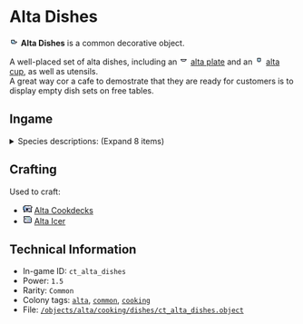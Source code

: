 # Alta Dishes

<img src="https://raw.githubusercontent.com/Ceterai/Enternia/main/objects/alta/cooking/dishes/icon.png" alt="Alta Dishes icon" loading="lazy" height=16px width="auto" /> **Alta Dishes** is a common decorative object.

A well-placed set of alta dishes, including an <img src="https://raw.githubusercontent.com/Ceterai/Enternia/main/objects/alta/cooking/plate/icon.png" alt="Alta Plate icon" loading="lazy" height=16px width="auto" /> [alta plate](https://ceterai.github.io/MyEnternia/Wiki/AltaPlate) and an <img src="https://raw.githubusercontent.com/Ceterai/Enternia/main/objects/alta/cooking/cup/icon.png" alt="Alta Cup icon" loading="lazy" height=16px width="auto" /> [alta cup](https://ceterai.github.io/MyEnternia/Wiki/AltaCup), as well as utensils.  
A great way cor a cafe to demostrate that they are ready for customers is to display empty dish sets on free tables.

## Ingame

<details markdown="1"><summary>Species descriptions: (Expand 8 items)</summary>

- Alta: When's the dinner?
- Apex: A little clay plate.
- Avian: A dish on which food is served.
- Floran: Plate needss food. Floran hungry.
- Glitch: Humbled. A simple clay plate.
- Human: A very simple pottery plate.
- Hylotl: A rounded clay plate.
- Novakid: Small clay plate.

</details>

## Crafting

Used to craft:

- <img src="https://raw.githubusercontent.com/Ceterai/Enternia/main/objects/alta/cooking/cookdecks/icon.png" alt="Alta Cookdecks icon" loading="lazy" height=16px width="auto" /> [Alta Cookdecks](https://ceterai.github.io/MyEnternia/Wiki/AltaCookdecks)
- <img src="https://raw.githubusercontent.com/Ceterai/Enternia/main/objects/alta/cooking/icer/icon.png" alt="Alta Icer icon" loading="lazy" height=16px width="auto" /> [Alta Icer](https://ceterai.github.io/MyEnternia/Wiki/AltaIcer)

## Technical Information

- In-game ID: `ct_alta_dishes`
- Power: `1.5`
- Rarity: `Common`
- Colony tags: [`alta`](https://ceterai.github.io/MyEnternia/Wiki/Tags/Alta), [`common`](https://ceterai.github.io/MyEnternia/Wiki/Tags/Common), [`cooking`](https://ceterai.github.io/MyEnternia/Wiki/Tags/Cooking)
- File: [`/objects/alta/cooking/dishes/ct_alta_dishes.object`](https://github.com/Ceterai/Enternia/blob/main/objects/alta/cooking/dishes/ct_alta_dishes.object)
